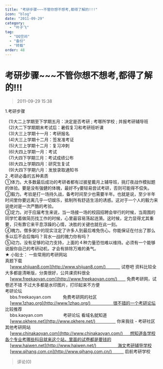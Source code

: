 ```yaml
---
title: "考研步骤~~~不管你想不想考,都得了解的!!!"
icon: "blog"
date: "2011-09-29"
category:
  - "叶子飞"
tag:
  - "QQ空间"
  - "备份"
  - "转载"
order: 48
---
```

# 考研步骤~~~不管你想不想考,都得了解的!!!
> 2011-09-29 15:38


1.考研步骤

   (1)大二上学期至下学期五月：决定是否考研 ; 考哪所学校 ; 并报考研辅导班  
   (2)大二下学期期末考试后：暑假复习和考研班听课  
   (3)大三上学期十一月：考研报名  
   (4)大三上学期十二月：签发准考证  
   (5)大三上学期十二月：复习冲刺  
   (6)大四上学期一月：考试  
   (7)大四下学期三月：考试成绩公布  
   (8)大四上学期四月：研究生复试  
   (9)大四下学期六月：发放录取通知书  
2 .考研必备的五种素质  
①体力。大多数最后成功的考研者都有过披星戴月上辅导班，挑灯夜战作模拟题的体验。要是没有强健的体魄，最好不y要轻易尝试考研，否则可能得不偿失。  
②毅力。考验是打一场持久战，备考时间至少也需要半年。也就是说，至少半年时间里你要远离几乎一切娱乐，抵制所有舒适生活的诱惑。这对于一个人的毅力来说绝对是一次严酷的考验。  
③定力。对于应届考生来说，当一场接一场的校园招聘会举行的时候，当周围的同学忙着做简历找工作的时候，心里最容易荡起涟漪。这时候，定力显得尤其重要，只有靠它来平息浮躁的心情，决胜的关键也就在此一刻。  
④魄力。僧多粥少的现实注定了许多人到最后难免伤心。你能保证在付出了那么多以后不会后悔吗？背水一战的魄力你有吗？  
⑤动力。没有足够的动力支持，上面的４种力量恐怕难以维持。必须有一个能够说服你自己的考研动机，才会有排除万难的勇气。  
★ 小贴士： 一些常用的考研网站  
真题下载  
    [www.shijuan8.com](http://www.shijuan8.com/)             试卷吧 资料比较全 大多都是清晰版，分类很好，公共课资料很全  
    [www.freekaoyan.com](http://www.freekaoyan.com/)        免费考研网，试卷还不错 不过大多都是水印图片，打印起来不方便  
考研论坛  
    bbs.freekaoyan.com          免费考研网的社区  
    [www.1zhao.org](http://www.1zhao.org/)                   很不错的一个考研论坛 比较推荐  
    bbs.kaoyan.com                 考研论坛 看域名就知道  
    [www.okhere.net](http://www.okhere.net/)                  你来我往 - 考研社区  
其他考研网站  
    [www.chinakaoyan.com](http://www.chinakaoyan.com/)      想知道各学校各个专业考哪些科目就来这个站，里面的试卷都是要钱的  
    [www.haiwen.net](http://www.haiwen.net/)                  海文考研辅导学校  
    [www.qihang.com.cn](http://www.qihang.com.cn/)           启航考研学校
> 评论(0)

